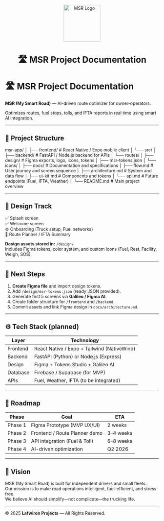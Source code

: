 <p align="center">
  <img src="design/icons/msr_logo.png" alt="MSR Logo" width="120">
</p>

<h1 align="center">🛣️ MSR Project Documentation</h1>

# 🛣️ MSR Project Documentation

**MSR (My Smart Road)** — AI-driven route optimizer for owner-operators.

Optimizes routes, fuel stops, tolls, and IFTA reports in real time using smart AI integration.

---

## 📁 Project Structure

msr-app/
│
├── frontend/ # React Native / Expo mobile client
│ └── src/
│
├── backend/ # FastAPI / Node.js backend for APIs
│ └── routes/
│
├── design/ # Figma exports, logo, icons, tokens
│ ├── msr-tokens.json
│ └── icons/
│
├── docs/ # Documentation and specifications
│ ├── flow.md # User journey and screen sequence
│ ├── architecture.md # System and data flow
│ ├── ui-kit.md # Components and tokens
│ └── api.md # Future endpoints (Fuel, IFTA, Weather)
│
└── README.md # Main project overview

---

## 🎨 Design Track

✅ Splash screen  
✅ Welcome screen  
⚙️ Onboarding (Truck setup, Fuel networks)  
🚛 Route Planner / IFTA Summary  

**Design assets stored in:** `/design/`  
Includes Figma tokens, color system, and custom icons (Fuel, Rest, Facility, Weigh, SOS).

---

## 🧭 Next Steps

1. **Create Figma file** and import design tokens.  
2. Add `/design/msr-tokens.json` (ready JSON provided).  
3. Generate first 5 screens via **Galileo / Figma AI**.  
4. Create folder structure for `/frontend` and `/backend`.  
5. Commit assets and link Figma design in `docs/architecture.md`.

---

## ⚙️ Tech Stack (planned)

| Layer | Technology |
|-------|-------------|
| Frontend | React Native / Expo + Tailwind (NativeWind) |
| Backend | FastAPI (Python) or Node.js (Express) |
| Design | Figma + Tokens Studio + Galileo AI |
| Database | Firebase / Supabase (for MVP) |
| APIs | Fuel, Weather, IFTA (to be integrated) |
---

## 📅 Roadmap

| Phase | Goal | ETA |
|-------|------|-----|
| Phase 1 | Figma Prototype (MVP UX/UI) | 2 weeks |
| Phase 2 | Frontend / Route Planner demo | 3–4 weeks |
| Phase 3 | API integration (Fuel & Toll) | 6–8 weeks |
| Phase 4 | AI-driven optimization | Q2 2026 |

---

## 🧩 Vision

MSR (My Smart Road) is built for independent drivers and small fleets.  
Our mission is to make road operations intelligent, fuel-efficient, and stress-free.  
We believe AI should simplify—not complicate—the trucking life.

---


© 2025 **Lafwiron Projects** — All Rights Reserved.
